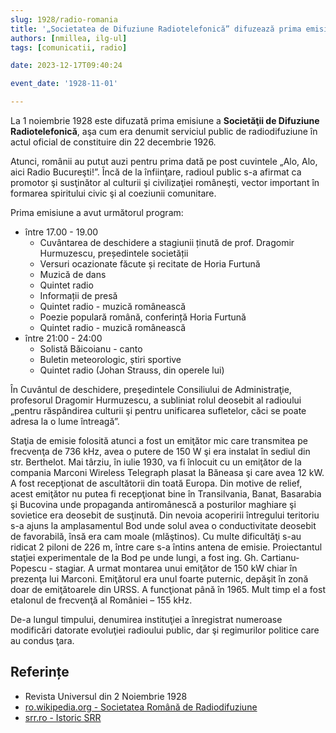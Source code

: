 ```yaml
---
slug: 1928/radio-romania
title: '„Societatea de Difuziune Radiotelefonică” difuzează prima emisiune radio publică din România'
authors: [nmillea, ilg-ul]
tags: [comunicatii, radio]

date: 2023-12-17T09:40:24

event_date: '1928-11-01'

---
```


La 1 noiembrie 1928 este difuzată prima emisiune a **Societăţii de
Difuziune Radiotelefonică**, aşa cum era denumit serviciul public
de radiodifuziune în actul oficial de constituire din 22 decembrie 1926.

<!-- truncate -->

Atunci, românii au putut auzi pentru prima dată pe post cuvintele
„Alo, Alo, aici Radio Bucureşti!”. Încă de la înfiinţare, radioul
public s-a afirmat ca promotor şi susţinător al culturii şi
civilizaţiei româneşti, vector important în formarea spiritului
civic şi al coeziunii comunitare.

Prima emisiune a avut următorul program:

- între 17.00 - 19.00
    - Cuvântarea de deschidere a stagiunii ținută de prof.
      Dragomir Hurmuzescu, președintele societății
    - Versuri ocazionate făcute și recitate de Horia Furtună
    - Muzică de dans
    - Quintet radio
    - Informații de presă
    - Quintet radio - muzică românească
    - Poezie populară română, conferință Horia Furtună
    - Quintet radio - muzică românească
- între 21:00 - 24:00
    - Solistă Băicoianu - canto
    - Buletin meteorologic, știri sportive
    - Quintet radio (Johan Strauss, din operele lui)

În Cuvântul de deschidere,
preşedintele Consiliului de Administraţie, profesorul Dragomir Hurmuzescu, a
subliniat rolul deosebit al radioului „pentru răspândirea culturii şi pentru unificarea
sufletelor, căci se poate adresa la o lume întreagă”.

Staţia de emisie folosită atunci a fost un emiţător mic care transmitea pe frecvenţa
de 736 kHz, avea o putere de 150 W şi era instalat în sediul din str. Berthelot. Mai
târziu, în iulie 1930, va fi înlocuit cu un emiţător de la compania Marconi Wireless
Telegraph plasat la Băneasa şi care avea 12 kW. A fost recepţionat de ascultătorii
din toată Europa. Din motive de relief, acest emiţător nu putea fi recepţionat bine în
Transilvania, Banat, Basarabia şi Bucovina unde propaganda antiromânescă a
posturilor maghiare şi sovietice era deosebit de susţinută. Din nevoia acoperirii
întregului teritoriu s-a ajuns la amplasamentul Bod unde solul avea o conductivitate
deosebit de favorabilă, însă era cam moale (mlăştinos). Cu multe dificultăţi s-au
ridicat 2 piloni de 226 m, între care s-a întins antena de emisie. Proiectantul staţiei
experimentale de la Bod pe unde lungi, a fost ing. Gh. Cartianu-Popescu - stagiar. A
urmat montarea unui emiţător de 150 kW chiar în prezenţa lui Marconi. Emiţătorul
era unul foarte puternic, depăşit în zonă doar de emiţătoarele din URSS. A funcţionat
până în 1965. Mult timp el a fost etalonul de frecvenţă al României – 155 kHz.

De-a lungul timpului, denumirea instituţiei a înregistrat
numeroase modificări datorate evoluţiei radioului public,
dar şi regimurilor politice care au condus ţara.

## Referințe

- Revista Universul din 2 Noiembrie 1928
- [ro.wikipedia.org - Societatea Română de Radiodifuziune](https://ro.wikipedia.org/wiki/Societatea_Română_de_Radiodifuziune)
- [srr.ro - Istoric SRR](https://www.srr.ro/institutie/istoric/istoric-societatea-romana-de-radiodifuziune-id9.html)
